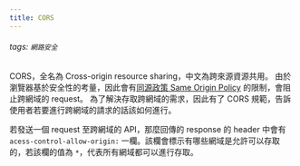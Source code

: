 ```yaml
---
title: CORS
---
```

###### tags: `網路安全`

CORS，全名為 Cross-origin resource sharing，中文為跨來源資源共用。
由於瀏覽器基於安全性的考量，因此會有[同源政策 Same Origin Policy](https://developer.mozilla.org/zh-TW/docs/Web/Security/Same-origin_policy) 的限制，會阻止跨網域的 request。
為了解決存取跨網域的需求，因此有了 CORS 規範，告訴使用者若要進行跨網域的請求的話該如何進行。

若發送一個 request 至跨網域的 API，那麼回傳的 response 的 header 中會有 `acess-control-allow-origin:` 一欄。該欄會標示有哪些網域是允許可以存取的，若該欄的值為 `*`，代表所有網域都可以進行存取。